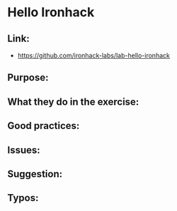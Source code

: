 # Hello Ironhack

## Link:
  - https://github.com/ironhack-labs/lab-hello-ironhack

## Purpose:



## What they do in the exercise:



## Good practices:
  
## Issues:

## Suggestion:

## Typos:
